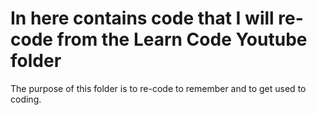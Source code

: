 # In here contains code that I will re-code from the Learn Code Youtube folder

The purpose of this folder is to re-code to remember and to get used to coding.
